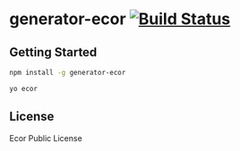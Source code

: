 # generator-ecor [![Build Status](https://secure.travis-ci.org/coreybutler/generator-ecor.png?branch=master)](https://travis-ci.org/coreybutler/generator-ecor)

## Getting Started

```bash
npm install -g generator-ecor
```

```bash
yo ecor
```

## License

Ecor Public License

